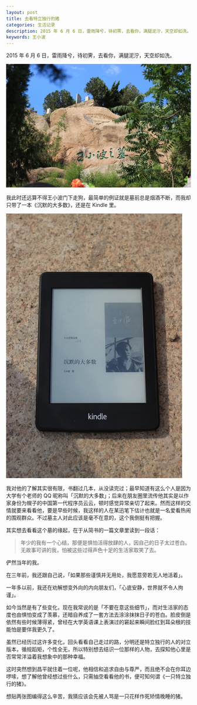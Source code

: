 ```yaml
---
layout: post
title: 去看特立独行的猪
categories: 生活记录
description: 2015 年 6 月 6 日，雷雨降兮，待初霁，去看你，满腿泥泞，天空却如洗。
keywords: 王小波
---
```


2015 年 6 月 6 日，雷雨降兮，待初霁，去看你，满腿泥泞，天空却如洗。

![王小波之墓](/images/blog/wangxiaobozhimu.jpg)

我此时还远算不得王小波门下走狗，最简单的例证就是墓前总是烟酒不断，而我却只带了一本《沉默的大多数》，还是在 Kindle 里。

![沉默的大多数](/images/blog/chenmodedaduoshu.jpg)

我对他的了解其实很有限，书翻过几本，从没读完过；最早知道有这么个人是因为大学有个老师的 QQ 昵称叫「沉默的大多数」；后来在朋友圈里流传他其实是以作家身份为幌子的中国第一代程序员云云，顿时感觉异常亲切了起来。然而这样的交情就要来看看他，要是早些时候，我这样的人在某迅笔下估计也就是一名爱看热闹的围观群众。不过墓主人对此应该是毫不在意的，这个我倒挺有把握。

其实想去看看这个墓的缘起，在于从简书的一篇文章里读到一段话：

> 年少的我有一个心结，那便是惧怕活得放肆的人，因自己的日子太过苍白。无故事可讲的我，怕被这些过得声色十足的生活家取笑了去。

俨然当年的我。

在三年前，我还跟自己说，「如果那些谨慎并无用处，我愿意旁若无人地活着」。

一年多以前，我还在劝解想变外向的内向朋友们，「心底安静，世界就不令人拘谨」。

如今当然是有了些变化，现在我常说的是「不要在意这些细节」，而对生活家的态度也由惧怕变成了羡慕，还暗自养成了一套方法去涂涂抹抹日子的苍白。脸皮倒是依然有些时候薄得紧，曾经在大学英语课上表演过的窘起来瞬间脸红到耳朵根的技能怕是要伴我更久了。

虽然已经历过这许多变化，回头看看自己走过的路，分明还是特立独行的人的对立版本，循规蹈矩，个性全无，所以特别想去结识一位那样的人物，去探知他心里是否常常洋溢着我想象中的那种幸福。

这时突然想到昌平就住着一位呢，他相信和追求自由与尊严，而且绝不会在你耳边啰嗦，想了解他曾经想过些什么，只需抽空看看他的书，便可知何谓《一只特立独行的猪》。

想贴两张图编得这么辛苦，我猜应该会先被人骂是一只花样作死矫情晚睡的猪。
